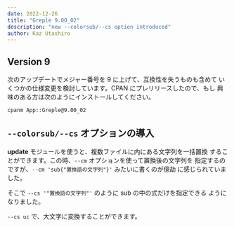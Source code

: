 ```yaml
---
date: 2022-12-26
title: "Greple 9.00_02"
description: "new --colorsub/--cs option introduced"
author: Kaz Utashiro
---
```


## Version 9

次のアップデートでメジャー番号を 9 に上げて、互換性を失うものも含めて
いくつかの仕様変更を検討しています。CPAN にプレリリースしたので、もし
興味のある方は次のようにインストールしてください。

```
cpanm App::Greple@9.00_02
```

## `--colorsub/--cs` オプションの導入

**update** モジュールを使うと、複数ファイルに内にある文字列を一括置換
することができます。この時、`--cm` オプションを使って置換後の文字列を
指定するのですが、`--cm 'sub{"置換語の文字列"}'` みたいに書くのが億劫
に感じられていました。

そこで `--cs '"置換語の文字列"'` のように sub の中の式だけを指定できる
ようになりました。

`--cs uc` で、大文字に変換することができます。
